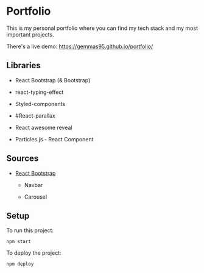# Portfolio

This is my personal portfolio where you can find my tech stack and my most important projects.

There's a live demo: https://gemmas95.github.io/portfolio/

## Libraries

- <a src="https://www.npmjs.com/package/react-bootstrap">React Bootstrap (& Bootstrap)</a>

- <a src="https://www.npmjs.com/package/react-typing-effect">react-typing-effect</a>

- <a src="https://www.npmjs.com/package/styled-components">Styled-components</a>

- #<a src="https://www.npmjs.com/package/react-parallax">React-parallax</a>

- <a src="https://github.com/dennismorello/react-awesome-reveal">React awesome reveal</a>

- <a src="https://www.npmjs.com/package/react-particles-js">Particles.js - React Component</a>

## Sources

- <a href='https://react-bootstrap.github.io/getting-started/introduction/'>React Bootstrap</a>

  - <a src="https://react-bootstrap.github.io/components/navbar/">Navbar</a>

  - <a src="https://react-bootstrap.github.io/components/carousel/">Carousel</a>

## Setup

To run this project:

```
npm start
```

To deploy the project:

```
npm deploy
```
